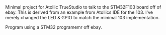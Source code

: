 Minimal project for Atollic TrueStudio to talk to the STM32F103 board off of ebay.  This is derived from an example from Atollics IDE for the 103.  I've merely changed the LED & GPIO to match the minimal 103 implementation.

Program using a STM32 programemr off ebay.
